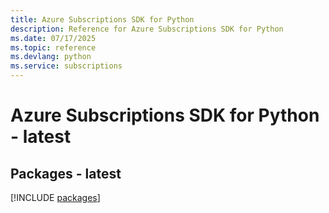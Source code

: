 ```yaml
---
title: Azure Subscriptions SDK for Python
description: Reference for Azure Subscriptions SDK for Python
ms.date: 07/17/2025
ms.topic: reference
ms.devlang: python
ms.service: subscriptions
---
```

# Azure Subscriptions SDK for Python - latest
## Packages - latest
[!INCLUDE [packages](subscriptions-index.md)]